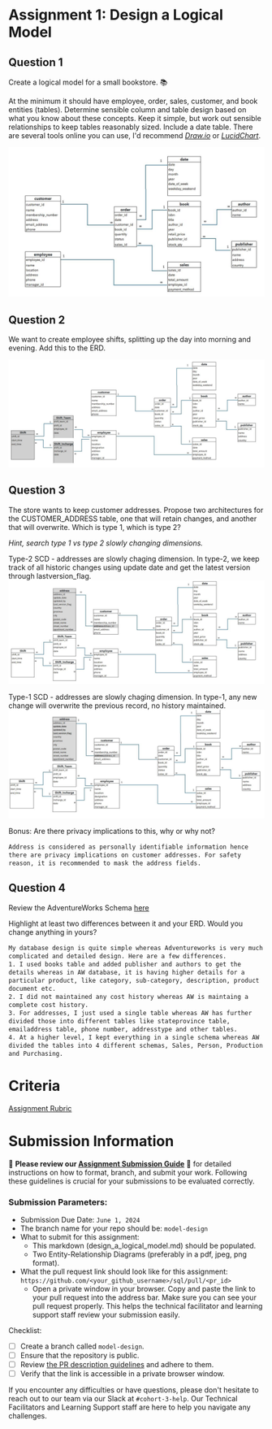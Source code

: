 # Assignment 1: Design a Logical Model

## Question 1
Create a logical model for a small bookstore. 📚

At the minimum it should have employee, order, sales, customer, and book entities (tables). Determine sensible column and table design based on what you know about these concepts. Keep it simple, but work out sensible relationships to keep tables reasonably sized. Include a date table. There are several tools online you can use, I'd recommend [_Draw.io_](https://www.drawio.com/) or [_LucidChart_](https://www.lucidchart.com/pages/).

![A1_01_ERD.JPG](./images/A1_01_ERD.JPG)

## Question 2
We want to create employee shifts, splitting up the day into morning and evening. Add this to the ERD.

![A1_02_shifts.JPG](./images/A1_02_shifts.JPG)


## Question 3
The store wants to keep customer addresses. Propose two architectures for the CUSTOMER_ADDRESS table, one that will retain changes, and another that will overwrite. Which is type 1, which is type 2?

_Hint, search type 1 vs type 2 slowly changing dimensions._

Type-2 SCD - addresses are slowly chaging dimension. In type-2, we keep track of all historic changes using update date and get the latest version through lastversion_flag. 
![A1_03a_Type2.JPG](./images/A1_03a_Type2.JPG)

Type-1 SCD - addresses are slowly chaging dimension. In type-1, any new change will overwrite the previous record, no history maintained. 
![A1_03b_Type1.JPG](./images/A1_03b_Type1.JPG)


Bonus: Are there privacy implications to this, why or why not?
```
Address is considered as personally identifiable information hence there are privacy implications on customer addresses. For safety reason, it is recommended to mask the address fields. 
```

## Question 4
Review the AdventureWorks Schema [here](https://i.stack.imgur.com/LMu4W.gif)

Highlight at least two differences between it and your ERD. Would you change anything in yours?
```
My database design is quite simple whereas Adventureworks is very much complicated and detailed design. Here are a few differences. 
1. I used books table and added publisher and authors to get the details whereas in AW database, it is having higher details for a particular product, like category, sub-category, description, product document etc. 
2. I did not maintained any cost history whereas AW is maintaing a complete cost history. 
3. For addresses, I just used a single table whereas AW has further divided those into different tables like stateprovince table, emailaddress table, phone number, addresstype and other tables. 
4. At a higher level, I kept everything in a single schema whereas AW divided the tables into 4 different schemas, Sales, Person, Production and Purchasing. 

```

# Criteria

[Assignment Rubric](./assignment_rubric.md)

# Submission Information

🚨 **Please review our [Assignment Submission Guide](https://github.com/UofT-DSI/onboarding/blob/main/onboarding_documents/submissions.md)** 🚨 for detailed instructions on how to format, branch, and submit your work. Following these guidelines is crucial for your submissions to be evaluated correctly.

### Submission Parameters:
* Submission Due Date: `June 1, 2024`
* The branch name for your repo should be: `model-design`
* What to submit for this assignment:
    * This markdown (design_a_logical_model.md) should be populated.
    * Two Entity-Relationship Diagrams (preferably in a pdf, jpeg, png format).
* What the pull request link should look like for this assignment: `https://github.com/<your_github_username>/sql/pull/<pr_id>`
    * Open a private window in your browser. Copy and paste the link to your pull request into the address bar. Make sure you can see your pull request properly. This helps the technical facilitator and learning support staff review your submission easily.

Checklist:
- [ ] Create a branch called `model-design`.
- [ ] Ensure that the repository is public.
- [ ] Review [the PR description guidelines](https://github.com/UofT-DSI/onboarding/blob/main/onboarding_documents/submissions.md#guidelines-for-pull-request-descriptions) and adhere to them.
- [ ] Verify that the link is accessible in a private browser window.

If you encounter any difficulties or have questions, please don't hesitate to reach out to our team via our Slack at `#cohort-3-help`. Our Technical Facilitators and Learning Support staff are here to help you navigate any challenges.
